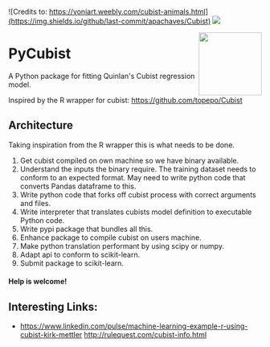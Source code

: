 ![Credits to: https://voniart.weebly.com/cubist-animals.html](https://img.shields.io/github/last-commit/apachaves/Cubist)
![](https://img.shields.io/github/languages/code-size/apachaves/Cubist)

<img src='https://voniart.weebly.com/uploads/1/2/3/9/12399176/7832674_orig.jpg' width=125 height=125 align="right">

# PyCubist

A Python package for fitting Quinlan's Cubist regression model.

Inspired by the R wrapper for cubist: https://github.com/topepo/Cubist

## Architecture
Taking inspiration from the R wrapper this is what needs to be done.
1. Get cubist compiled on own machine so we have binary available.
2. Understand the inputs the binary require. The training dataset needs to conform to an expected format. May need to write python code that converts Pandas dataframe to this.
3. Write python code that forks off cubist process with correct arguments and files.
4. Write interpreter that translates cubists model definition to executable Python code.
5. Write pypi package that bundles all this.
6. Enhance package to compile cubist on users machine.
7. Make python translation performant by using scipy or numpy.
8. Adapt api to conform to scikit-learn.
9. Submit package to scikit-learn.

#### Help is welcome!

## Interesting Links:  
- https://www.linkedin.com/pulse/machine-learning-example-r-using-cubist-kirk-mettler
http://rulequest.com/cubist-info.html
